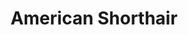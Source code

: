 ---
title: American Shorthair
layout: cats
permalink: /cats/american-shorthair/
published: true
isPublic_b: true

breed_txt: American Shorthair
image_img: /assets/site/images/american-shorthair.png
hairType_txt: Short
trait_txt: Hunter
playfullness_txt: Serious
intelligence_txt: Intelligent
---